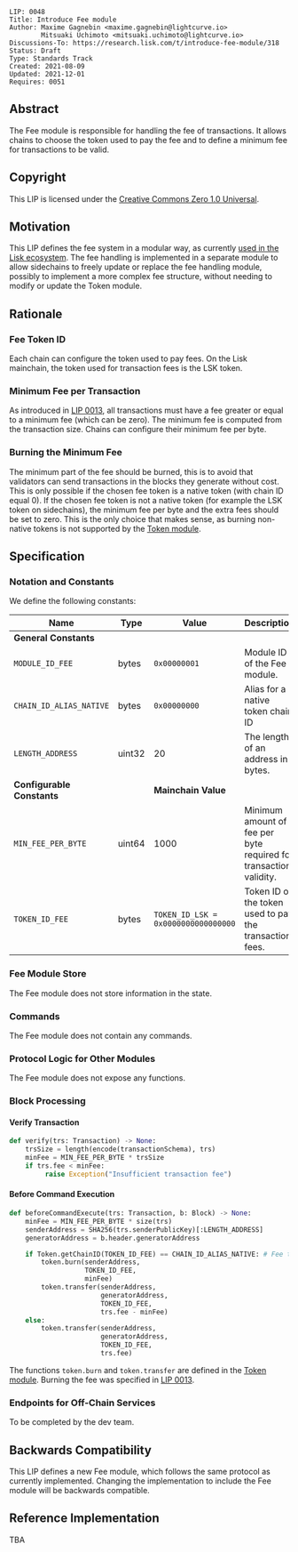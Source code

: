 ```
LIP: 0048
Title: Introduce Fee module
Author: Maxime Gagnebin <maxime.gagnebin@lightcurve.io>
        Mitsuaki Uchimoto <mitsuaki.uchimoto@lightcurve.io>
Discussions-To: https://research.lisk.com/t/introduce-fee-module/318
Status: Draft
Type: Standards Track
Created: 2021-08-09
Updated: 2021-12-01
Requires: 0051
```

## Abstract

The Fee module is responsible for handling the fee of transactions. It allows chains to choose the token used to pay the fee and to define a minimum fee for transactions to be valid.

## Copyright

This LIP is licensed under the [Creative Commons Zero 1.0 Universal](https://creativecommons.org/publicdomain/zero/1.0/).

## Motivation

This LIP defines the fee system in a modular way, as currently [used in the Lisk ecosystem][lip-0040]. The fee handling is implemented in a separate module to allow sidechains to freely update or replace the fee handling module, possibly to implement a more complex fee structure, without needing to modify or update the Token module.

## Rationale

### Fee Token ID

Each chain can configure the token used to pay fees. On the Lisk mainchain, the token used for transaction fees is the LSK token.

### Minimum Fee per Transaction

As introduced in [LIP 0013][lip-0013], all transactions must have a fee greater or equal to a minimum fee (which can be zero). The minimum fee is computed from the transaction size. Chains can configure their minimum fee per byte.

### Burning the Minimum Fee

The minimum part of the fee should be burned, this is to avoid that validators can send transactions in the blocks they generate without cost. This is only possible if the chosen fee token is a native token (with chain ID equal 0). If the chosen fee token is not a native token (for example the LSK token on sidechains), the minimum fee per byte and the extra fees should be set to zero. This is the only choice that makes sense, as burning non-native tokens is not supported by the [Token module][lip-0051].

## Specification

### Notation and Constants

We define the following constants:

| Name                       | Type    | Value                                                                 | Description                                                       |
|----------------------------|---------| ----------------------------------------------------------------------|-------------------------------------------------------------------|
| **General Constants**      |         |                                                                       |                                                                   |
| `MODULE_ID_FEE`            | bytes  | `0x00000001`                                                                     | Module ID of the Fee module.                                      |
| `CHAIN_ID_ALIAS_NATIVE`    | bytes    |   `0x00000000`    |   Alias for a native token chain ID   |
| `LENGTH_ADDRESS`    | uint32    |   20    |   The length of an address in bytes.   |
| **Configurable Constants** |         |  **Mainchain Value**                                                                     |                                                                   |
| `MIN_FEE_PER_BYTE`         | uint64  | 1000                                                                  | Minimum amount of fee per byte required for transaction validity. |
| `TOKEN_ID_FEE`             | bytes  | `TOKEN_ID_LSK = 0x0000000000000000` | Token ID of the token used to pay the transaction fees.           |

### Fee Module Store

The Fee module does not store information in the state.

### Commands

The Fee module does not contain any commands.

### Protocol Logic for Other Modules

The Fee module does not expose any functions.

### Block Processing

#### Verify Transaction

```python
def verify(trs: Transaction) -> None:
    trsSize = length(encode(transactionSchema), trs)
    minFee = MIN_FEE_PER_BYTE * trsSize
    if trs.fee < minFee:
         raise Exception("Insufficient transaction fee")
```

#### Before Command Execution

```python
def beforeCommandExecute(trs: Transaction, b: Block) -> None:
    minFee = MIN_FEE_PER_BYTE * size(trs)
    senderAddress = SHA256(trs.senderPublicKey)[:LENGTH_ADDRESS]
    generatorAddress = b.header.generatorAddress

    if Token.getChainID(TOKEN_ID_FEE) == CHAIN_ID_ALIAS_NATIVE: # Fee token is a native token
        token.burn(senderAddress,
                   TOKEN_ID_FEE,
                   minFee)
        token.transfer(senderAddress,
                       generatorAddress,
                       TOKEN_ID_FEE,
                       trs.fee - minFee)
    else:
        token.transfer(senderAddress,
                       generatorAddress,
                       TOKEN_ID_FEE,
                       trs.fee)
```

The functions `token.burn` and `token.transfer` are defined in the [Token module][lip-0051]. Burning the fee was specified in [LIP 0013][lip-0013].

### Endpoints for Off-Chain Services

To be completed by the dev team.

## Backwards Compatibility

This LIP defines a new Fee module, which follows the same protocol as currently implemented. Changing the implementation to include the Fee module will be backwards compatible.

## Reference Implementation

TBA

[lip-0013]: https://github.com/LiskHQ/lips/blob/main/proposals/lip-0013.md
[lip-0040]: https://github.com/LiskHQ/lips/blob/main/proposals/lip-0040.md
[lip-0045]: https://github.com/LiskHQ/lips/blob/main/proposals/lip-0045.md
[lip-0051]: https://github.com/LiskHQ/lips/blob/main/proposals/lip-0051.md
